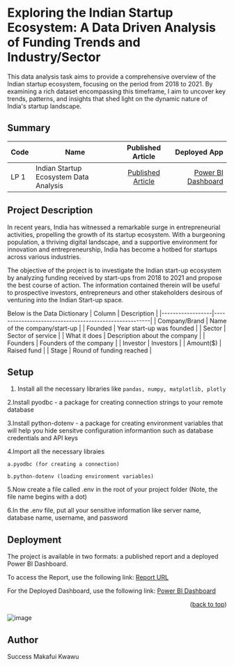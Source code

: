 # Exploring the Indian Startup Ecosystem: A Data Driven Analysis of Funding Trends and Industry/Sector

This data analysis task aims to provide a comprehensive overview of the Indian startup ecosystem, focusing on the period from 2018 to 2021. By examining a rich dataset encompassing this timeframe, I aim to uncover key trends, patterns, and insights that shed light on the dynamic nature of India's startup landscape.

## Summary

| Code      | Name        | Published Article |  Deployed App |
|-----------|-------------|:-------------:|------:|
| LP 1      | Indian Startup Ecosystem Data Analysis |  [Published Article](https://medium.com/@sm.kwawu/exploring-the-indian-startup-ecosystem-a-data-driven-analysis-of-funding-trends-and-1aa94a7e86e9 ) | [Power BI Dashboard](https://app.powerbi.com/groups/me/reports/2e9567cf-ba66-4d52-beb2-dd93bc02be45/ReportSection?experience=power-bi) |

## Project Description

In recent years, India has witnessed a remarkable surge in entrepreneurial activities, propelling the growth of its startup ecosystem. With a burgeoning population, a thriving digital landscape, and a supportive environment for innovation and entrepreneurship, India has become a hotbed for startups across various industries.

The objective of the project is to investigate the Indian start-up ecosystem by analyzing funding received by start-ups from 2018 to 2021 and propose the best course of action. The information contained therein will be useful to prospective investors, entrepreneurs and other stakeholders desirous of venturing into the Indian Start-up space.

Below is the Data Dictionary 
| Column           | Description                                           |
|------------------|-------------------------------------------------------|
| Company/Brand    | Name of the company/start-up                          |
| Founded          | Year start-up was founded                             |
| Sector           | Sector of service                                     |
| What it does     | Description about the company                         |
| Founders         | Founders of the company                               |
| Investor         | Investors                                             |
| Amount($)        | Raised fund                                           |
| Stage            | Round of funding reached                              |


## Setup

1. Install all the necessary libraries like `pandas, numpy, matplotlib, plotly`

2.Install pyodbc - a package for creating connection strings to your remote database

 3.Install python-dotenv - a package for creating environment variables that will help you hide sensitve configuration informantion such as database credentials and API keys

 4.Import all the necessary libraies
 
    a.pyodbc (for creating a connection)

    b.python-dotenv (loading environment variables)

5.Now create a file called .env in the root of your project folder (Note, the file name begins with a dot)

6.In the .env file, put all your sensitive information like server name, database name, username, and password


## Deployment

The project is available in two formats: a published report and a deployed Power BI Dashboard.

To access the Report, use the following link: [Report URL](https://medium.com/@sm.kwawu/exploring-the-indian-startup-ecosystem-a-data-driven-analysis-of-funding-trends-and-1aa94a7e86e9 )

For the Deployed Dashboard, use the following link: [Power BI Dashboard](https://app.powerbi.com/groups/me/reports/2e9567cf-ba66-4d52-beb2-dd93bc02be45/ReportSection?experience=power-bi)

<p align="right">(<a href="#readme-top">back to top</a>)</p>

![image](https://photos.google.com/photo/AF1QipPPb49Dp9i9gYEQwPJfEMzjtBASRQAdT0aZpnz2)

## Author

Success Makafui Kwawu


